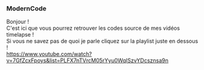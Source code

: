 ### ModernCode
Bonjour ! <br />
C'est ici que vous pourrez retrouver les codes source de mes vidéos timelapse ! <br />
Si vous ne savez pas de quoi je parle cliquez sur la playlist juste en dessous ! <br />
https://www.youtube.com/watch?v=7GfZcxFpoys&list=PLFX7nTVrcM05rYyu0WqISzvYDcsznsa9n <br />
